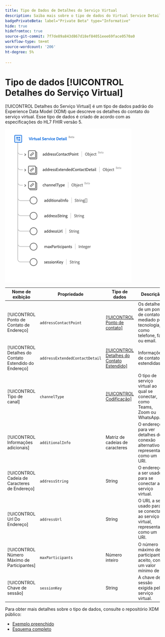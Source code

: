 ```yaml
---
title: Tipo de Dados de Detalhes do Serviço Virtual
description: Saiba mais sobre o tipo de dados do Virtual Service Detail Experience Data Model (XDM).
badgePrivateBeta: label="Private Beta" type="Informative"
hide: true
hidefromtoc: true
source-git-commit: 7f7de89a843d867d18ef84051eee69face0570a0
workflow-type: tm+mt
source-wordcount: '206'
ht-degree: 5%

---
```


# Tipo de dados [!UICONTROL Detalhes do Serviço Virtual]

[!UICONTROL Detalhes do Serviço Virtual] é um tipo de dados padrão do Experience Data Model (XDM) que descreve os detalhes do contato do serviço virtual. Esse tipo de dados é criado de acordo com as especificações do HL7 FHIR versão 5.

![Estrutura de tipo de dados de Detalhes do Serviço Virtual](../../images/data-types/healthcare/virtual-service-detail.png)

| Nome de exibição | Propriedade | Tipo de dados | Descrição |
| --- | --- | --- | --- |
| [!UICONTROL Ponto de Contato de Endereço] | `addressContactPoint` | [[!UICONTROL Ponto de contato]](../healthcare/contact-point.md) | Os detalhes de um ponto de contato mediado por tecnologia, como telefone, fax ou email. |
| [!UICONTROL Detalhes do Contato Estendido do Endereço] | `addressExtendedContactDetail` | [[!UICONTROL Detalhes do Contato Estendido]](../healthcare/extended-contact-detail.md) | Informações de contato estendidas. |
| [!UICONTROL Tipo de canal] | `channelType` | [[!UICONTROL Codificação]](../healthcare/coding.md) | O tipo de serviço virtual ao qual se conectar, como Teams, Zoom ou WhatsApp. |
| [!UICONTROL Informações adicionais] | `additionalInfo` | Matriz de cadeias de caracteres | O endereço para ver detalhes de conexão alternativos, representado como um URI. |
| [!UICONTROL Cadeia de Caracteres de Endereço] | `addressString` | String | O endereço a ser usado para se conectar ao serviço virtual. |
| [!UICONTROL Url Do Endereço] | `addressUrl` | String | O URL a ser usado para se conectar ao serviço virtual, representado como um URI. |
| [!UICONTROL Número Máximo de Participantes] | `maxParticipants` | Número inteiro | O número máximo de participantes aceito, com um valor mínimo de `0`. |
| [!UICONTROL Chave de sessão] | `sessionKey` | String | A chave de sessão exigida pelo serviço virtual. |

Para obter mais detalhes sobre o tipo de dados, consulte o repositório XDM público:

* [Exemplo preenchido](https://github.com/adobe/xdm/blob/master/extensions/industry/healthcare/fhir/datatypes/simplequantity.example.1.json)
* [Esquema completo](https://github.com/adobe/xdm/blob/master/extensions/industry/healthcare/fhir/datatypes/simplequantity.schema.json)

